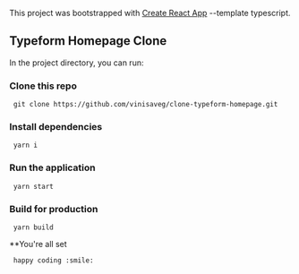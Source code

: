 This project was bootstrapped with [Create React App](https://github.com/facebook/create-react-app) --template typescript.

## Typeform Homepage Clone

In the project directory, you can run:

### Clone this repo

` git clone https://github.com/vinisaveg/clone-typeform-homepage.git`

### Install dependencies

` yarn i`

### Run the application

` yarn start`

### Build for production

` yarn build`

\*\*You're all set

` happy coding :smile:`
